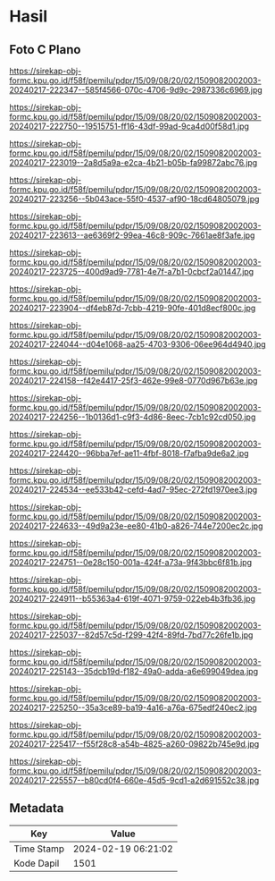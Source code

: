 # Hasil

## Foto C Plano

https://sirekap-obj-formc.kpu.go.id/f58f/pemilu/pdpr/15/09/08/20/02/1509082002003-20240217-222347--585f4566-070c-4706-9d9c-2987336c6969.jpg

https://sirekap-obj-formc.kpu.go.id/f58f/pemilu/pdpr/15/09/08/20/02/1509082002003-20240217-222750--19515751-ff16-43df-99ad-9ca4d00f58d1.jpg

https://sirekap-obj-formc.kpu.go.id/f58f/pemilu/pdpr/15/09/08/20/02/1509082002003-20240217-223019--2a8d5a9a-e2ca-4b21-b05b-fa99872abc76.jpg

https://sirekap-obj-formc.kpu.go.id/f58f/pemilu/pdpr/15/09/08/20/02/1509082002003-20240217-223256--5b043ace-55f0-4537-af90-18cd64805079.jpg

https://sirekap-obj-formc.kpu.go.id/f58f/pemilu/pdpr/15/09/08/20/02/1509082002003-20240217-223613--ae6369f2-99ea-46c8-909c-7661ae8f3afe.jpg

https://sirekap-obj-formc.kpu.go.id/f58f/pemilu/pdpr/15/09/08/20/02/1509082002003-20240217-223725--400d9ad9-7781-4e7f-a7b1-0cbcf2a01447.jpg

https://sirekap-obj-formc.kpu.go.id/f58f/pemilu/pdpr/15/09/08/20/02/1509082002003-20240217-223904--df4eb87d-7cbb-4219-90fe-401d8ecf800c.jpg

https://sirekap-obj-formc.kpu.go.id/f58f/pemilu/pdpr/15/09/08/20/02/1509082002003-20240217-224044--d04e1068-aa25-4703-9306-06ee964d4940.jpg

https://sirekap-obj-formc.kpu.go.id/f58f/pemilu/pdpr/15/09/08/20/02/1509082002003-20240217-224158--f42e4417-25f3-462e-99e8-0770d967b63e.jpg

https://sirekap-obj-formc.kpu.go.id/f58f/pemilu/pdpr/15/09/08/20/02/1509082002003-20240217-224256--1b0136d1-c9f3-4d86-8eec-7cb1c92cd050.jpg

https://sirekap-obj-formc.kpu.go.id/f58f/pemilu/pdpr/15/09/08/20/02/1509082002003-20240217-224420--96bba7ef-ae11-4fbf-8018-f7afba9de6a2.jpg

https://sirekap-obj-formc.kpu.go.id/f58f/pemilu/pdpr/15/09/08/20/02/1509082002003-20240217-224534--ee533b42-cefd-4ad7-95ec-272fd1970ee3.jpg

https://sirekap-obj-formc.kpu.go.id/f58f/pemilu/pdpr/15/09/08/20/02/1509082002003-20240217-224633--49d9a23e-ee80-41b0-a826-744e7200ec2c.jpg

https://sirekap-obj-formc.kpu.go.id/f58f/pemilu/pdpr/15/09/08/20/02/1509082002003-20240217-224751--0e28c150-001a-424f-a73a-9f43bbc6f81b.jpg

https://sirekap-obj-formc.kpu.go.id/f58f/pemilu/pdpr/15/09/08/20/02/1509082002003-20240217-224911--b55363a4-619f-4071-9759-022eb4b3fb36.jpg

https://sirekap-obj-formc.kpu.go.id/f58f/pemilu/pdpr/15/09/08/20/02/1509082002003-20240217-225037--82d57c5d-f299-42f4-89fd-7bd77c26fe1b.jpg

https://sirekap-obj-formc.kpu.go.id/f58f/pemilu/pdpr/15/09/08/20/02/1509082002003-20240217-225143--35dcb19d-f182-49a0-adda-a6e699049dea.jpg

https://sirekap-obj-formc.kpu.go.id/f58f/pemilu/pdpr/15/09/08/20/02/1509082002003-20240217-225250--35a3ce89-ba19-4a16-a76a-675edf240ec2.jpg

https://sirekap-obj-formc.kpu.go.id/f58f/pemilu/pdpr/15/09/08/20/02/1509082002003-20240217-225417--f55f28c8-a54b-4825-a260-09822b745e9d.jpg

https://sirekap-obj-formc.kpu.go.id/f58f/pemilu/pdpr/15/09/08/20/02/1509082002003-20240217-225557--b80cd0f4-660e-45d5-9cd1-a2d691552c38.jpg


## Metadata

| Key        | Value               |
| ---------- | ------------------- |
| Time Stamp | 2024-02-19 06:21:02 |
| Kode Dapil | 1501                |



